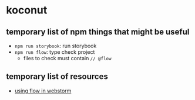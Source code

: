 # koconut

## temporary list of npm things that might be useful
* `npm run storybook`: run storybook
* `npm run flow`: type check project
    * files to check must contain `// @flow`


## temporary list of resources
* [using flow in webstorm](https://blog.jetbrains.com/webstorm/2016/11/using-flow-in-webstorm/)